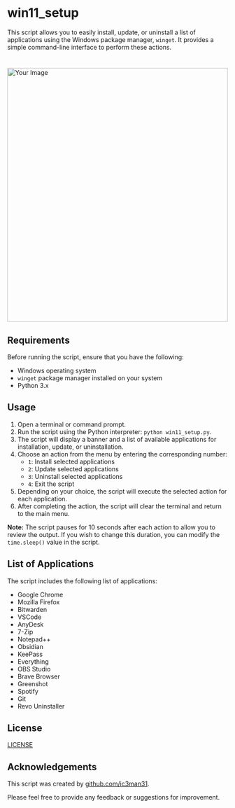 
# win11_setup

This script allows you to easily install, update, or uninstall a list of applications using the Windows package manager, `winget`. 
It provides a simple command-line interface to perform these actions.
#
<img src="https://i.imgur.com/rW6jGNr.png" alt="Your Image" style="width:100%; height: 580px;">

## Requirements

Before running the script, ensure that you have the following:

- Windows operating system
- `winget` package manager installed on your system
- Python 3.x

## Usage

1. Open a terminal or command prompt.
2. Run the script using the Python interpreter: `python win11_setup.py`.
3. The script will display a banner and a list of available applications for installation, update, or uninstallation.
4. Choose an action from the menu by entering the corresponding number:
   - `1`: Install selected applications
   - `2`: Update selected applications
   - `3`: Uninstall selected applications
   - `4`: Exit the script
5. Depending on your choice, the script will execute the selected action for each application.
6. After completing the action, the script will clear the terminal and return to the main menu.

**Note:** The script pauses for 10 seconds after each action to allow you to review the output. If you wish to change this duration, you can modify the `time.sleep()` value in the script.

## List of Applications

The script includes the following list of applications:

- Google Chrome
- Mozilla Firefox
- Bitwarden
- VSCode
- AnyDesk
- 7-Zip
- Notepad++
- Obsidian
- KeePass
- Everything
- OBS Studio
- Brave Browser
- Greenshot
- Spotify
- Git
- Revo Uninstaller

## License

[LICENSE](LICENSE)


## Acknowledgements

This script was created by [github.com/ic3man31](https://github.com/ic3man31).

Please feel free to provide any feedback or suggestions for improvement.
